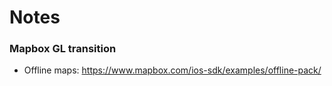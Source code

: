 # Notes

### Mapbox GL transition

* Offline maps: https://www.mapbox.com/ios-sdk/examples/offline-pack/
